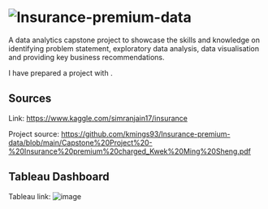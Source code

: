 # ![Insurance-premium-data](https://github.com/kmings93/Insurance-premium-data)
A data analytics capstone project to showcase the skills and knowledge on identifying problem statement, exploratory data analysis, data visualisation and providing key business recommendations.

I have prepared a project with .

## Sources
Link: https://www.kaggle.com/simranjain17/insurance 

Project source: https://github.com/kmings93/Insurance-premium-data/blob/main/Capstone%20Project%20-%20Insurance%20premium%20charged_Kwek%20Ming%20Sheng.pdf

## Tableau Dashboard
Tableau link: 
![image](https://user-images.githubusercontent.com/95040177/172092395-d67bd072-1930-4008-9183-26da838f5bc0.png)

